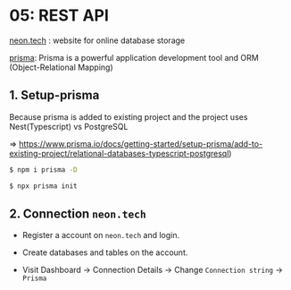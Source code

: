 # 05: REST API
[neon.tech](https://neon.tech/) : website for online database storage

[prisma](https://www.prisma.io/docs): Prisma is a powerful application development tool and ORM (Object-Relational Mapping)

## 1. Setup-prisma
Because prisma is added to existing project and the project uses Nest(Typescript) vs PostgreSQL 

=> https://www.prisma.io/docs/getting-started/setup-prisma/add-to-existing-project/relational-databases-typescript-postgresql)
```bash
$ npm i prisma -D

$ npx prisma init
```
## 2. Connection `neon.tech`
- Register a account on `neon.tech` and login.

- Create databases and tables on the account.

- Visit Dashboard -> Connection Details -> Change `Connection string` -> `Prisma`


